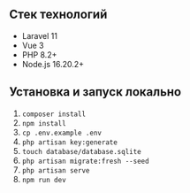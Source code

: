 ## Стек технологий

* Laravel 11
* Vue 3
* PHP 8.2+
* Node.js 16.20.2+

## Установка и запуск локально

1. `composer install`
2. `npm install`
1. `cp .env.example .env`
1. `php artisan key:generate`
1. `touch database/database.sqlite`
1. `php artisan migrate:fresh --seed`
1. `php artisan serve`
2. `npm run dev`

